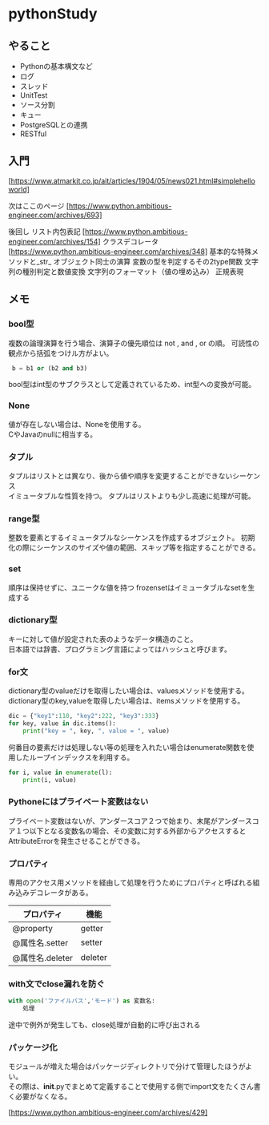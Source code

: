 # pythonStudy

## やること

- Pythonの基本構文など
- ログ
- スレッド
- UnitTest
- ソース分割
- キュー
- PostgreSQLとの連携
- RESTful


## 入門

 [https://www.atmarkit.co.jp/ait/articles/1904/05/news021.html#simplehelloworld]

 次はここのページ
 [https://www.python.ambitious-engineer.com/archives/693]

後回し
リスト内包表記
[https://www.python.ambitious-engineer.com/archives/154]
クラスデコレータ
[https://www.python.ambitious-engineer.com/archives/348]
基本的な特殊メソッドと_str_
オブジェクト同士の演算
変数の型を判定するその2type関数
文字列の種別判定と数値変換
文字列のフォーマット（値の埋め込み）
正規表現



 ## メモ

 ### bool型

 複数の論理演算を行う場合、演算子の優先順位は not , and , or の順。
 可読性の観点から括弧をつけル方がよい。

```python
 b = b1 or (b2 and b3)
```

bool型はint型のサブクラスとして定義されているため、int型への変換が可能。

### None

値が存在しない場合は、Noneを使用する。  
CやJavaのnullに相当する。

### タプル

タプルはリストとは異なり、後から値や順序を変更することができないシーケンス  
イミュータブルな性質を持つ。
タプルはリストよりも少し高速に処理が可能。  

### range型

整数を要素とするイミュータブルなシーケンスを作成するオブジェクト。
初期化の際にシーケンスのサイズや値の範囲、スキップ等を指定することができる。

### set

順序は保持せずに、ユニークな値を持つ
frozensetはイミュータブルなsetを生成する

### dictionary型

キーに対して値が設定された表のようなデータ構造のこと。  
日本語では辞書、プログラミング言語によってはハッシュと呼びます。

### for文

dictionary型のvalueだけを取得したい場合は、valuesメソッドを使用する。  
dictionary型のkey,valueを取得したい場合は、itemsメソッドを使用する。

```python
dic = {"key1":110, "key2":222, "key3":333}
for key, value in dic.items():
    print("key = ", key, ", value = ", value)

```

何番目の要素だけは処理しない等の処理を入れたい場合はenumerate関数を使用したループインデックスを利用する。

```python
for i, value in enumerate(l):
    print(i, value)
```

### Pythoneにはプライベート変数はない

プライベート変数はないが、アンダースコア２つで始まり、末尾がアンダースコア１つ以下となる変数名の場合、その変数に対する外部からアクセスするとAttributeErrorを発生させることができる。

### プロパティ

専用のアクセス用メソッドを経由して処理を行うためにプロパティと呼ばれる組み込みデコレータがある。

| プロパティ | 機能 |
| --------- | ---- |
| @property | getter |
| @属性名.setter | setter |
| @属性名.deleter | deleter |

### with文でclose漏れを防ぐ

```python
with open('ファイルパス','モード') as 変数名:
    処理
```

途中で例外が発生しても、close処理が自動的に呼び出される

### パッケージ化

モジュールが増えた場合はパッケージディレクトリで分けて管理したほうがよい。  
その際は、__init__.pyでまとめて定義することで使用する側でimport文をたくさん書く必要がなくなる。

[https://www.python.ambitious-engineer.com/archives/429]